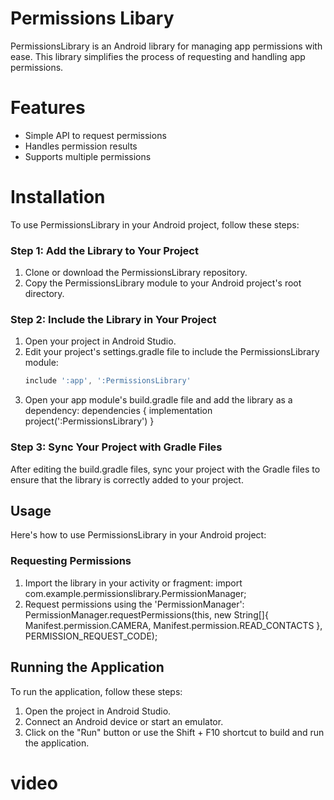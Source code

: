 # Permissions Libary

PermissionsLibrary is an Android library for managing app permissions with ease. This library simplifies the process of requesting and handling app permissions.

# Features
- Simple API to request permissions
- Handles permission results
- Supports multiple permissions


# Installation
To use PermissionsLibrary in your Android project, follow these steps:

### Step 1: Add the Library to Your Project

1. Clone or download the PermissionsLibrary repository.
2. Copy the PermissionsLibrary module to your Android project's root directory.
   
### Step 2: Include the Library in Your Project

1. Open your project in Android Studio.
2. Edit your project's settings.gradle file to include the PermissionsLibrary module:
   ```groovy
   include ':app', ':PermissionsLibrary'
3. Open your app module's build.gradle file and add the library as a dependency:
   dependencies {
    implementation project(':PermissionsLibrary')
   }

### Step 3: Sync Your Project with Gradle Files

After editing the build.gradle files, sync your project with the Gradle files to ensure that the library is correctly added to your project.

## Usage
Here's how to use PermissionsLibrary in your Android project:

### Requesting Permissions
1. Import the library in your activity or fragment:
   import com.example.permissionslibrary.PermissionManager;
2. Request permissions using the 'PermissionManager':
   PermissionManager.requestPermissions(this, new String[]{
    Manifest.permission.CAMERA,
    Manifest.permission.READ_CONTACTS
   }, PERMISSION_REQUEST_CODE);
   
## Running the Application
To run the application, follow these steps:

1. Open the project in Android Studio.
2. Connect an Android device or start an emulator.
3. Click on the "Run" button or use the Shift + F10 shortcut to build and run the application.



# video 




